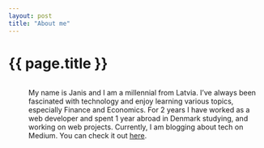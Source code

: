 ```yaml
---
layout: post
title: "About me"
---
```


<h1 class="title">{{ page.title }}</h1>

<div class="columns">

  <div class="column is-4-tablet">
    <figure class="image is-square">
      <img src="{{ site.profile_photo }}">
    </figure>
  </div>

  <div class="column is-8 is-12-mobile">
    <p class="is-size-5">My name is Janis and I am a millennial from Latvia. I’ve always been fascinated with technology and enjoy learning various topics, especially Finance and Economics. For 2 years I have worked as a web developer and spent 1 year abroad in Denmark studying, and working on web projects. Currently, I am blogging about tech on Medium. You can check it out <a href="https://medium.com/@{{ site.handle }}" target="_blank">here</a>.</p>    
  </div>

</div>
